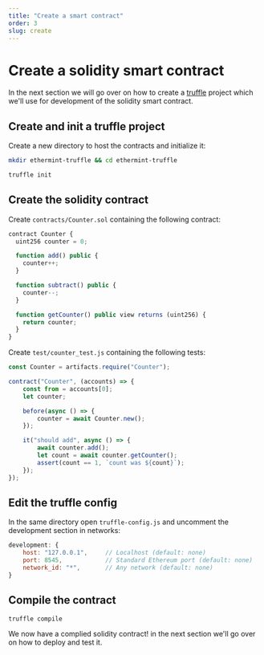 ```yaml
---
title: "Create a smart contract"
order: 3
slug: create
---
```


# Create a solidity smart contract

In the next section we will go over on how to create a [truffle](https://trufflesuite.com/) project
which we'll use for development of the solidity smart contract.

## Create and init a truffle project

Create a new directory to host the contracts and initialize it:

```sh
mkdir ethermint-truffle && cd ethermint-truffle

truffle init
```

## Create the solidity contract

Create `contracts/Counter.sol` containing the following contract:

```js
contract Counter {
  uint256 counter = 0;

  function add() public {
    counter++;
  }

  function subtract() public {
    counter--;
  }

  function getCounter() public view returns (uint256) {
    return counter;
  }
}
```

Create `test/counter_test.js` containing the following tests:

```js
const Counter = artifacts.require("Counter");

contract("Counter", (accounts) => {
    const from = accounts[0];
    let counter;

    before(async () => {
        counter = await Counter.new();
    });

    it("should add", async () => {
        await counter.add();
        let count = await counter.getCounter();
        assert(count == 1, `count was ${count}`);
    });
});
```

## Edit the truffle config

In the same directory open `truffle-config.js` and uncomment the development section in networks:

```js
development: {
    host: "127.0.0.1",     // Localhost (default: none)
    port: 8545,            // Standard Ethereum port (default: none)
    network_id: "*",       // Any network (default: none)
}
```

## Compile the contract

```sh
truffle compile
```

We now have a complied solidity contract! in the next section we'll go over on how to deploy and test it.
